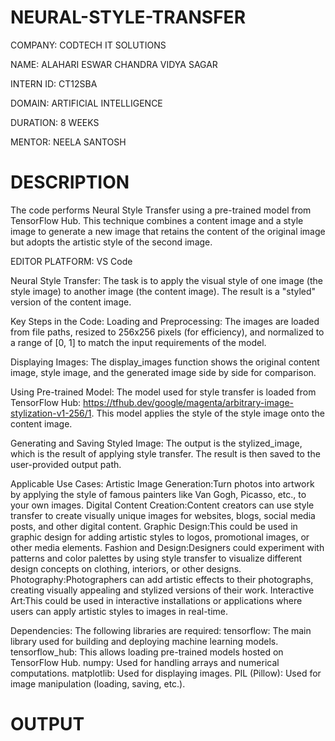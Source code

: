 # NEURAL-STYLE-TRANSFER
COMPANY: CODTECH IT SOLUTIONS

NAME: ALAHARI ESWAR CHANDRA VIDYA SAGAR

INTERN ID: CT12SBA

DOMAIN: ARTIFICIAL INTELLIGENCE

DURATION: 8 WEEKS

MENTOR: NEELA SANTOSH

# DESCRIPTION
The code performs Neural Style Transfer using a pre-trained model from TensorFlow Hub. This technique combines a content image and a style image to generate a new image that retains the content of the original image but adopts the artistic style of the second image.

EDITOR PLATFORM: VS Code

Neural Style Transfer: The task is to apply the visual style of one image (the style image) to another image (the content image). The result is a "styled" version of the content image.

Key Steps in the Code: Loading and Preprocessing: The images are loaded from file paths, resized to 256x256 pixels (for efficiency), and normalized to a range of [0, 1] to match the input requirements of the model.

Displaying Images: The display_images function shows the original content image, style image, and the generated image side by side for comparison.

Using Pre-trained Model: The model used for style transfer is loaded from TensorFlow Hub: https://tfhub.dev/google/magenta/arbitrary-image-stylization-v1-256/1. This model applies the style of the style image onto the content image.

Generating and Saving Styled Image: The output is the stylized_image, which is the result of applying style transfer. The result is then saved to the user-provided output path.

Applicable Use Cases: Artistic Image Generation:Turn photos into artwork by applying the style of famous painters like Van Gogh, Picasso, etc., to your own images. Digital Content Creation:Content creators can use style transfer to create visually unique images for websites, blogs, social media posts, and other digital content. Graphic Design:This could be used in graphic design for adding artistic styles to logos, promotional images, or other media elements. Fashion and Design:Designers could experiment with patterns and color palettes by using style transfer to visualize different design concepts on clothing, interiors, or other designs. Photography:Photographers can add artistic effects to their photographs, creating visually appealing and stylized versions of their work. Interactive Art:This could be used in interactive installations or applications where users can apply artistic styles to images in real-time.

Dependencies: The following libraries are required: tensorflow: The main library used for building and deploying machine learning models. tensorflow_hub: This allows loading pre-trained models hosted on TensorFlow Hub. numpy: Used for handling arrays and numerical computations. matplotlib: Used for displaying images. PIL (Pillow): Used for image manipulation (loading, saving, etc.).

# OUTPUT
